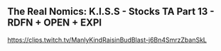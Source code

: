 ## The Real Nomics: K.I.S.S - Stocks TA Part 13 - RDFN + OPEN + EXPI

<https://clips.twitch.tv/ManlyKindRaisinBudBlast-j6Bn4SmrzZbanSkL>
